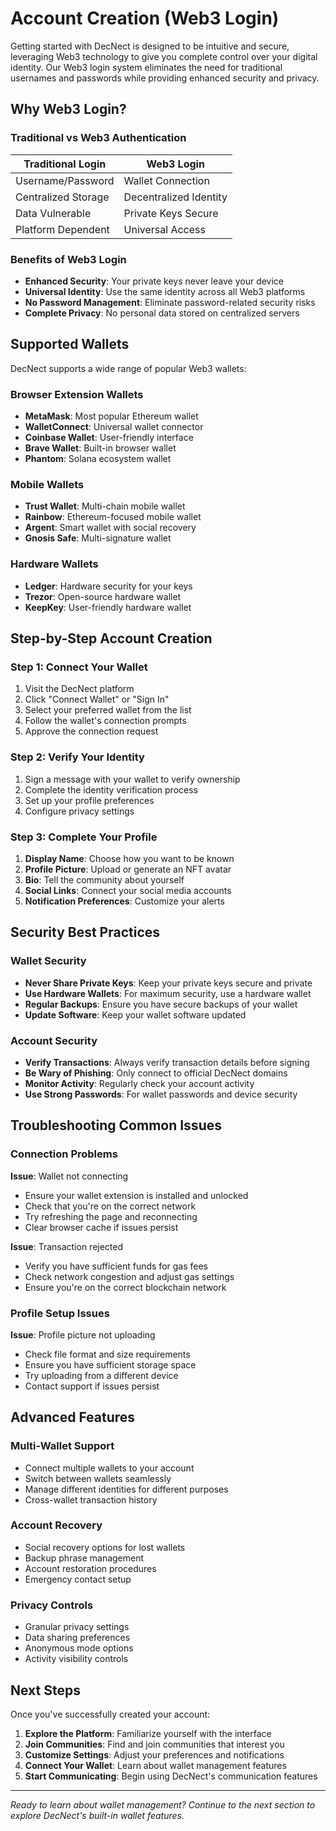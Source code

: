 # Account Creation (Web3 Login)

Getting started with DecNect is designed to be intuitive and secure, leveraging Web3 technology to give you complete control over your digital identity. Our Web3 login system eliminates the need for traditional usernames and passwords while providing enhanced security and privacy.

## Why Web3 Login?

### Traditional vs Web3 Authentication

| Traditional Login | Web3 Login |
|------------------|------------|
| Username/Password | Wallet Connection |
| Centralized Storage | Decentralized Identity |
| Data Vulnerable | Private Keys Secure |
| Platform Dependent | Universal Access |

### Benefits of Web3 Login
- **Enhanced Security**: Your private keys never leave your device
- **Universal Identity**: Use the same identity across all Web3 platforms
- **No Password Management**: Eliminate password-related security risks
- **Complete Privacy**: No personal data stored on centralized servers

## Supported Wallets

DecNect supports a wide range of popular Web3 wallets:

### Browser Extension Wallets
- **MetaMask**: Most popular Ethereum wallet
- **WalletConnect**: Universal wallet connector
- **Coinbase Wallet**: User-friendly interface
- **Brave Wallet**: Built-in browser wallet
- **Phantom**: Solana ecosystem wallet

### Mobile Wallets
- **Trust Wallet**: Multi-chain mobile wallet
- **Rainbow**: Ethereum-focused mobile wallet
- **Argent**: Smart wallet with social recovery
- **Gnosis Safe**: Multi-signature wallet

### Hardware Wallets
- **Ledger**: Hardware security for your keys
- **Trezor**: Open-source hardware wallet
- **KeepKey**: User-friendly hardware wallet

## Step-by-Step Account Creation

### Step 1: Connect Your Wallet
1. Visit the DecNect platform
2. Click "Connect Wallet" or "Sign In"
3. Select your preferred wallet from the list
4. Follow the wallet's connection prompts
5. Approve the connection request

### Step 2: Verify Your Identity
1. Sign a message with your wallet to verify ownership
2. Complete the identity verification process
3. Set up your profile preferences
4. Configure privacy settings

### Step 3: Complete Your Profile
1. **Display Name**: Choose how you want to be known
2. **Profile Picture**: Upload or generate an NFT avatar
3. **Bio**: Tell the community about yourself
4. **Social Links**: Connect your social media accounts
5. **Notification Preferences**: Customize your alerts

## Security Best Practices

### Wallet Security
- **Never Share Private Keys**: Keep your private keys secure and private
- **Use Hardware Wallets**: For maximum security, use a hardware wallet
- **Regular Backups**: Ensure you have secure backups of your wallet
- **Update Software**: Keep your wallet software updated

### Account Security
- **Verify Transactions**: Always verify transaction details before signing
- **Be Wary of Phishing**: Only connect to official DecNect domains
- **Monitor Activity**: Regularly check your account activity
- **Use Strong Passwords**: For wallet passwords and device security

## Troubleshooting Common Issues

### Connection Problems
**Issue**: Wallet not connecting
- Ensure your wallet extension is installed and unlocked
- Check that you're on the correct network
- Try refreshing the page and reconnecting
- Clear browser cache if issues persist

**Issue**: Transaction rejected
- Verify you have sufficient funds for gas fees
- Check network congestion and adjust gas settings
- Ensure you're on the correct blockchain network

### Profile Setup Issues
**Issue**: Profile picture not uploading
- Check file format and size requirements
- Ensure you have sufficient storage space
- Try uploading from a different device
- Contact support if issues persist

## Advanced Features

### Multi-Wallet Support
- Connect multiple wallets to your account
- Switch between wallets seamlessly
- Manage different identities for different purposes
- Cross-wallet transaction history

### Account Recovery
- Social recovery options for lost wallets
- Backup phrase management
- Account restoration procedures
- Emergency contact setup

### Privacy Controls
- Granular privacy settings
- Data sharing preferences
- Anonymous mode options
- Activity visibility controls

## Next Steps

Once you've successfully created your account:

1. **Explore the Platform**: Familiarize yourself with the interface
2. **Join Communities**: Find and join communities that interest you
3. **Customize Settings**: Adjust your preferences and notifications
4. **Connect Your Wallet**: Learn about wallet management features
5. **Start Communicating**: Begin using DecNect's communication features

---

*Ready to learn about wallet management? Continue to the next section to explore DecNect's built-in wallet features.*
